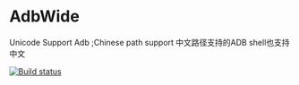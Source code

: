 AdbWide
=======

Unicode Support Adb ;Chinese path support
中文路径支持的ADB
shell也支持中文

[![Build status](https://ci.appveyor.com/api/github/webhook?id=dpdsmak9r7q9se5y)](https://ci.appveyor.com/project/lalalaring/adbwide)
